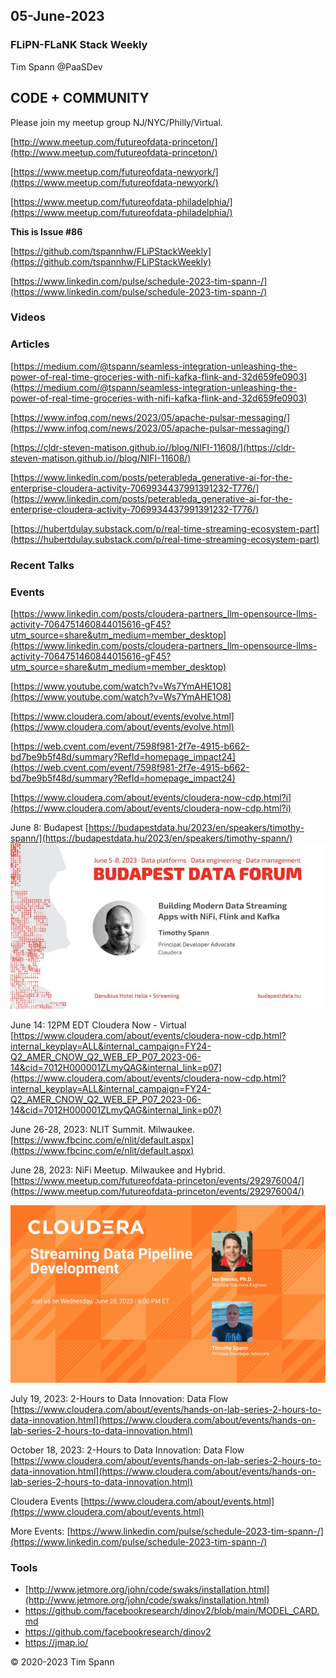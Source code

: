 
## 05-June-2023

### FLiPN-FLaNK Stack Weekly

Tim Spann @PaaSDev



## CODE + COMMUNITY


Please join my meetup group NJ/NYC/Philly/Virtual. 

[http://www.meetup.com/futureofdata-princeton/](http://www.meetup.com/futureofdata-princeton/)

[https://www.meetup.com/futureofdata-newyork/](https://www.meetup.com/futureofdata-newyork/)

[https://www.meetup.com/futureofdata-philadelphia/](https://www.meetup.com/futureofdata-philadelphia/)



**This is Issue #86**


[https://github.com/tspannhw/FLiPStackWeekly](https://github.com/tspannhw/FLiPStackWeekly)

[https://www.linkedin.com/pulse/schedule-2023-tim-spann-/](https://www.linkedin.com/pulse/schedule-2023-tim-spann-/)



### Videos



### Articles

[https://medium.com/@tspann/seamless-integration-unleashing-the-power-of-real-time-groceries-with-nifi-kafka-flink-and-32d659fe0903](https://medium.com/@tspann/seamless-integration-unleashing-the-power-of-real-time-groceries-with-nifi-kafka-flink-and-32d659fe0903)


[https://www.infoq.com/news/2023/05/apache-pulsar-messaging/](https://www.infoq.com/news/2023/05/apache-pulsar-messaging/)

[https://cldr-steven-matison.github.io//blog/NIFI-11608/](https://cldr-steven-matison.github.io//blog/NIFI-11608/)

[https://www.linkedin.com/posts/peterableda_generative-ai-for-the-enterprise-cloudera-activity-7069934437991391232-T776/](https://www.linkedin.com/posts/peterableda_generative-ai-for-the-enterprise-cloudera-activity-7069934437991391232-T776/)

[https://hubertdulay.substack.com/p/real-time-streaming-ecosystem-part](https://hubertdulay.substack.com/p/real-time-streaming-ecosystem-part)


### Recent Talks




### Events

[https://www.linkedin.com/posts/cloudera-partners_llm-opensource-llms-activity-7064751460844015616-gF45?utm_source=share&utm_medium=member_desktop](https://www.linkedin.com/posts/cloudera-partners_llm-opensource-llms-activity-7064751460844015616-gF45?utm_source=share&utm_medium=member_desktop)

[https://www.youtube.com/watch?v=Ws7YmAHE1O8](https://www.youtube.com/watch?v=Ws7YmAHE1O8)

[https://www.cloudera.com/about/events/evolve.html](https://www.cloudera.com/about/events/evolve.html)

[https://web.cvent.com/event/7598f981-2f7e-4915-b662-bd7be9b5f48d/summary?RefId=homepage_impact24](https://web.cvent.com/event/7598f981-2f7e-4915-b662-bd7be9b5f48d/summary?RefId=homepage_impact24)

[https://www.cloudera.com/about/events/cloudera-now-cdp.html?i](https://www.cloudera.com/about/events/cloudera-now-cdp.html?i)

June 8: Budapest
[https://budapestdata.hu/2023/en/speakers/timothy-spann/](https://budapestdata.hu/2023/en/speakers/timothy-spann/)
![budapest](https://github.com/tspannhw/FLiPStackWeekly/blob/main/images/TimBudapest1685102645433.jpeg?raw=true)

June 14:  12PM EDT
Cloudera Now - Virtual
[https://www.cloudera.com/about/events/cloudera-now-cdp.html?internal_keyplay=ALL&internal_campaign=FY24-Q2_AMER_CNOW_Q2_WEB_EP_P07_2023-06-14&cid=7012H000001ZLmyQAG&internal_link=p07](https://www.cloudera.com/about/events/cloudera-now-cdp.html?internal_keyplay=ALL&internal_campaign=FY24-Q2_AMER_CNOW_Q2_WEB_EP_P07_2023-06-14&cid=7012H000001ZLmyQAG&internal_link=p07)

June 26-28, 2023:  NLIT Summit.  Milwaukee.  
[https://www.fbcinc.com/e/nlit/default.aspx](https://www.fbcinc.com/e/nlit/default.aspx)

June 28, 2023:  NiFi Meetup.   Milwaukee and Hybrid.
[https://www.meetup.com/futureofdata-princeton/events/292976004/](https://www.meetup.com/futureofdata-princeton/events/292976004/)

![meetup](https://raw.githubusercontent.com/tspannhw/FLiPStackWeekly/main/images/junemeetup.jpg)

July 19, 2023:   2-Hours to Data Innovation:   Data Flow
[https://www.cloudera.com/about/events/hands-on-lab-series-2-hours-to-data-innovation.html](https://www.cloudera.com/about/events/hands-on-lab-series-2-hours-to-data-innovation.html)

October 18, 2023:  2-Hours to Data Innovation:   Data Flow
[https://www.cloudera.com/about/events/hands-on-lab-series-2-hours-to-data-innovation.html](https://www.cloudera.com/about/events/hands-on-lab-series-2-hours-to-data-innovation.html)

Cloudera Events
[https://www.cloudera.com/about/events.html](https://www.cloudera.com/about/events.html)

More Events:
[https://www.linkedin.com/pulse/schedule-2023-tim-spann-/](https://www.linkedin.com/pulse/schedule-2023-tim-spann-/)



### Tools

* [http://www.jetmore.org/john/code/swaks/installation.html](http://www.jetmore.org/john/code/swaks/installation.html)
* https://github.com/facebookresearch/dinov2/blob/main/MODEL_CARD.md
* https://github.com/facebookresearch/dinov2
* https://jmap.io/

&copy; 2020-2023 Tim Spann
